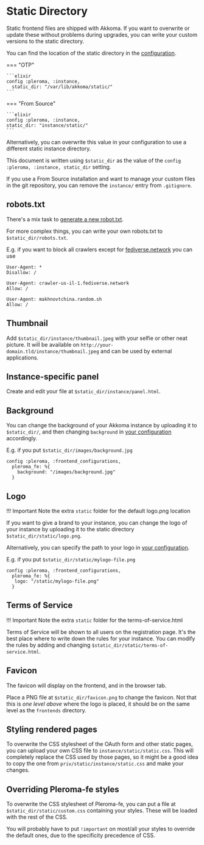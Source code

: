 # Static Directory

Static frontend files are shipped with Akkoma. If you want to overwrite or update these without problems during upgrades, you can write your custom versions to the static directory.

You can find the location of the static directory in the [configuration](../cheatsheet/#instance).

=== "OTP"

    ```elixir
    config :pleroma, :instance,
      static_dir: "/var/lib/akkoma/static/"
    ```

=== "From Source"

    ```elixir
    config :pleroma, :instance,
    static_dir: "instance/static/"
    ```

Alternatively, you can overwrite this value in your configuration to use a different static instance directory.

This document is written using `$static_dir` as the value of the `config :pleroma, :instance, static_dir` setting.

If you use a From Source installation and want to manage your custom files in the git repository, you can remove the `instance/` entry from `.gitignore`.

## robots.txt

There's a mix task to [generate a new robot.txt](../../administration/CLI_tasks/robots_txt/).

For more complex things, you can write your own robots.txt to `$static_dir/robots.txt`.

E.g. if you want to block all crawlers except for [fediverse.network](https://fediverse.network/about) you can use

```
User-Agent: *
Disallow: /

User-Agent: crawler-us-il-1.fediverse.network
Allow: /

User-Agent: makhnovtchina.random.sh
Allow: /
```

## Thumbnail

Add `$static_dir/instance/thumbnail.jpeg` with your selfie or other neat picture. It will be available on `http://your-domain.tld/instance/thumbnail.jpeg` and can be used by external applications.

## Instance-specific panel

Create and edit your file at `$static_dir/instance/panel.html`.

## Background

You can change the background of your Akkoma instance by uploading it to `$static_dir/`, and then changing `background` in [your configuration](../cheatsheet/#frontend_configurations) accordingly.

E.g. if you put `$static_dir/images/background.jpg`

```
config :pleroma, :frontend_configurations,
  pleroma_fe: %{
    background: "/images/background.jpg"
  }
```

## Logo

!!! Important
    Note the extra `static` folder for the default logo.png location

If you want to give a brand to your instance, you can change the logo of your instance by uploading it to the static directory `$static_dir/static/logo.png`.

Alternatively, you can specify the path to your logo in [your configuration](../cheatsheet/#frontend_configurations).

E.g. if you put `$static_dir/static/mylogo-file.png`

```
config :pleroma, :frontend_configurations,
  pleroma_fe: %{
   logo: "/static/mylogo-file.png"
  }
```

## Terms of Service

!!! Important
    Note the extra `static` folder for the terms-of-service.html

Terms of Service will be shown to all users on the registration page. It's the best place where to write down the rules for your instance. You can modify the rules by adding and changing `$static_dir/static/terms-of-service.html`.

## Favicon

The favicon will display on the frontend, and in the browser tab.

Place a PNG file at `$static_dir/favicon.png` to change the favicon. Not that this
is _one level above_ where the logo is placed, it should be on the same level as
the `frontends` directory.

## Styling rendered pages

To overwrite the CSS stylesheet of the OAuth form and other static pages, you can upload your own CSS file to `instance/static/static.css`. This will completely replace the CSS used by those pages, so it might be a good idea to copy the one from `priv/static/instance/static.css` and make your changes.

## Overriding Pleroma-fe styles

To overwrite the CSS stylesheet of Pleroma-fe, you can put a file at
`$static_dir/static/custom.css` containing your styles. These will be loaded
with the rest of the CSS.

You will probably have to put `!important` on most/all your styles to override the
default ones, due to the specificity precedence of CSS.
